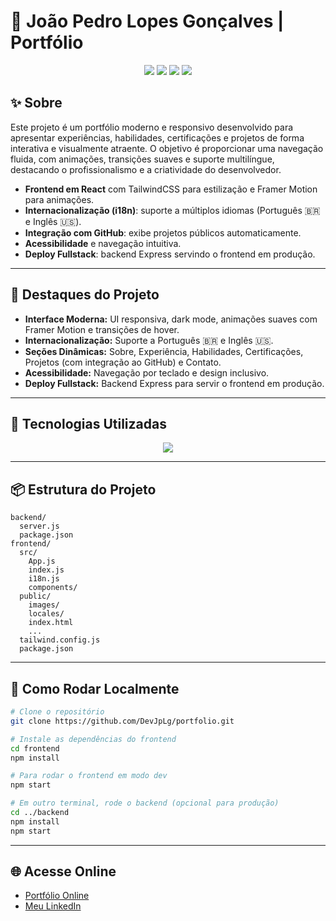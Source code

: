 # 🚀 João Pedro Lopes Gonçalves | Portfólio

<p align="center">
  <img src="https://img.shields.io/badge/React-20232A?style=for-the-badge&logo=react&logoColor=61DAFB"/>
  <img src="https://img.shields.io/badge/TailwindCSS-06B6D4?style=for-the-badge&logo=tailwindcss&logoColor=white"/>
  <img src="https://img.shields.io/badge/Node.js-339933?style=for-the-badge&logo=nodedotjs&logoColor=white"/>
  <img src="https://img.shields.io/badge/i18n-Internationalization-blueviolet?style=for-the-badge"/>
</p>

## ✨ Sobre

Este projeto é um portfólio moderno e responsivo desenvolvido para apresentar experiências, habilidades, certificações e projetos de forma interativa e visualmente atraente. O objetivo é proporcionar uma navegação fluida, com animações, transições suaves e suporte multilíngue, destacando o profissionalismo e a criatividade do desenvolvedor.

- **Frontend em React** com TailwindCSS para estilização e Framer Motion para animações.
- **Internacionalização (i18n)**: suporte a múltiplos idiomas (Português 🇧🇷 e Inglês 🇺🇸).
- **Integração com GitHub**: exibe projetos públicos automaticamente.
- **Acessibilidade** e navegação intuitiva.
- **Deploy Fullstack**: backend Express servindo o frontend em produção.

---

## 🎨 Destaques do Projeto

- **Interface Moderna:** UI responsiva, dark mode, animações suaves com Framer Motion e transições de hover.
- **Internacionalização:** Suporte a Português 🇧🇷 e Inglês 🇺🇸.
- **Seções Dinâmicas:** Sobre, Experiência, Habilidades, Certificações, Projetos (com integração ao GitHub) e Contato.
- **Acessibilidade:** Navegação por teclado e design inclusivo.
- **Deploy Fullstack:** Backend Express para servir o frontend em produção.

---

## 🚦 Tecnologias Utilizadas

<div align="center">
  <img src="https://skillicons.dev/icons?i=react,tailwind,nodejs,js,html,css,git,github" />
</div>

---

## 📦 Estrutura do Projeto

```
backend/
  server.js
  package.json
frontend/
  src/
    App.js
    index.js
    i18n.js
    components/
  public/
    images/
    locales/
    index.html
    ...
  tailwind.config.js
  package.json
```

---

## 🚀 Como Rodar Localmente

```bash
# Clone o repositório
git clone https://github.com/DevJpLg/portfolio.git

# Instale as dependências do frontend
cd frontend
npm install

# Para rodar o frontend em modo dev
npm start

# Em outro terminal, rode o backend (opcional para produção)
cd ../backend
npm install
npm start
```

---

## 🌐 Acesse Online

- [Portfólio Online](https://www.seusite.com/)
- [Meu LinkedIn](https://www.linkedin.com/in/joaopedrolopesgoncalves/)
